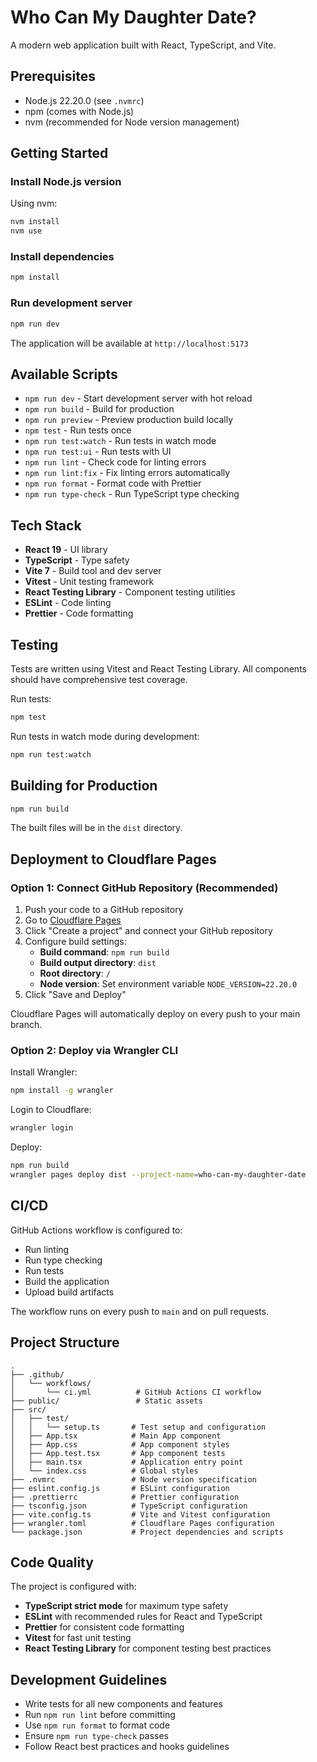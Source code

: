 # Who Can My Daughter Date?

A modern web application built with React, TypeScript, and Vite.

## Prerequisites

- Node.js 22.20.0 (see `.nvmrc`)
- npm (comes with Node.js)
- nvm (recommended for Node version management)

## Getting Started

### Install Node.js version

Using nvm:

```bash
nvm install
nvm use
```

### Install dependencies

```bash
npm install
```

### Run development server

```bash
npm run dev
```

The application will be available at `http://localhost:5173`

## Available Scripts

- `npm run dev` - Start development server with hot reload
- `npm run build` - Build for production
- `npm run preview` - Preview production build locally
- `npm test` - Run tests once
- `npm run test:watch` - Run tests in watch mode
- `npm run test:ui` - Run tests with UI
- `npm run lint` - Check code for linting errors
- `npm run lint:fix` - Fix linting errors automatically
- `npm run format` - Format code with Prettier
- `npm run type-check` - Run TypeScript type checking

## Tech Stack

- **React 19** - UI library
- **TypeScript** - Type safety
- **Vite 7** - Build tool and dev server
- **Vitest** - Unit testing framework
- **React Testing Library** - Component testing utilities
- **ESLint** - Code linting
- **Prettier** - Code formatting

## Testing

Tests are written using Vitest and React Testing Library. All components should have comprehensive test coverage.

Run tests:
```bash
npm test
```

Run tests in watch mode during development:
```bash
npm run test:watch
```

## Building for Production

```bash
npm run build
```

The built files will be in the `dist` directory.

## Deployment to Cloudflare Pages

### Option 1: Connect GitHub Repository (Recommended)

1. Push your code to a GitHub repository
2. Go to [Cloudflare Pages](https://pages.cloudflare.com/)
3. Click "Create a project" and connect your GitHub repository
4. Configure build settings:
   - **Build command**: `npm run build`
   - **Build output directory**: `dist`
   - **Root directory**: `/`
   - **Node version**: Set environment variable `NODE_VERSION=22.20.0`
5. Click "Save and Deploy"

Cloudflare Pages will automatically deploy on every push to your main branch.

### Option 2: Deploy via Wrangler CLI

Install Wrangler:
```bash
npm install -g wrangler
```

Login to Cloudflare:
```bash
wrangler login
```

Deploy:
```bash
npm run build
wrangler pages deploy dist --project-name=who-can-my-daughter-date
```

## CI/CD

GitHub Actions workflow is configured to:
- Run linting
- Run type checking
- Run tests
- Build the application
- Upload build artifacts

The workflow runs on every push to `main` and on pull requests.

## Project Structure

```
.
├── .github/
│   └── workflows/
│       └── ci.yml          # GitHub Actions CI workflow
├── public/                 # Static assets
├── src/
│   ├── test/
│   │   └── setup.ts       # Test setup and configuration
│   ├── App.tsx            # Main App component
│   ├── App.css            # App component styles
│   ├── App.test.tsx       # App component tests
│   ├── main.tsx           # Application entry point
│   └── index.css          # Global styles
├── .nvmrc                 # Node version specification
├── eslint.config.js       # ESLint configuration
├── .prettierrc            # Prettier configuration
├── tsconfig.json          # TypeScript configuration
├── vite.config.ts         # Vite and Vitest configuration
├── wrangler.toml          # Cloudflare Pages configuration
└── package.json           # Project dependencies and scripts
```

## Code Quality

The project is configured with:
- **TypeScript strict mode** for maximum type safety
- **ESLint** with recommended rules for React and TypeScript
- **Prettier** for consistent code formatting
- **Vitest** for fast unit testing
- **React Testing Library** for component testing best practices

## Development Guidelines

- Write tests for all new components and features
- Run `npm run lint` before committing
- Use `npm run format` to format code
- Ensure `npm run type-check` passes
- Follow React best practices and hooks guidelines
